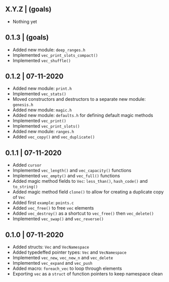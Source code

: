 

X.Y.Z | (goals)
--------------------
  * Nothing yet


0.1.3 | (goals)
--------------------
  * Added new module: `deep_ranges.h`
  * Implemented `vec_print_slots_compact()`
  * Implemented `vec_shuffle()`


0.1.2 | 07-11-2020
--------------------
  * Added new module: `print.h`
  * Implemented `vec_stats()`
  * Moved constructors and destructors to a separate new module: `genesis.h`
  * Added new module: `magic.h`
  * Added new module: `defaults.h` for defining default magic methods
  * Implemented `vec_print()`
  * Implemented `vec_print_slots()`
  * Added new module: `ranges.h`
  * Added `vec_copy()` and `vec_duplicate()`


0.1.1 | 07-11-2020
--------------------
  * Added `cursor`
  * Implemented `vec_length()` and `vec_capacity()` functions
  * Implemented `vec_empty()` and `vec_full()` functions
  * Added magic method fields to `Vec`: `less_than()`, `hash_code()` and `to_string()`
  * Added magic method field `clone()` to allow for creating a duplicate copy of `Vec`
  * Added first `example`: `points.c`
  * Added `vec_free()` to free `vec` elements
  * Added `vec_destroy()` as a shortcut to `vec_free()` then `vec_delete()`
  * Implemented `vec_swap()` and `vec_reverse()`


0.1.0 | 07-11-2020
--------------------
  * Added structs: `Vec` and `VecNamespace`
  * Added typedeffed pointer types: `Vec` and `VecNamespace`
  * Implemented `vec_new`, `vec_new_n` and `vec_delete`
  * Implemented `vec_expand` and `vec_push`
  * Added macro: `foreach_vec` to loop through elements
  * Exporting `vec` as a `struct` of function pointers to keep namespace clean


